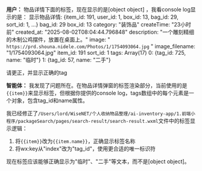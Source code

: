 **用户：** 
物品详情下面的标签，现在显示的是[object object] ，我看console log显示的是： 
 显示物品详情: 
 {item_id: 191, user_id: 1, box_id: 13, bag_id: 29, sort_id: 1, …} 
 bag_id: 29 
 box_id: 13 
 category: "装饰品" 
 createTime: "23小时前" 
 created_at: "2025-08-02T08:04:44.796848" 
 description: "一个雕刻精细的木制公鸡摆件，放置在桌面上。" 
 image: " `https://prd.shouna.nidele.com/Photos/1/1754093064.jpg` " 
 image_filename: "1/1754093064.jpg" 
 item_id: 191 
 sort_id: 1 
 tags: Array(17) 
 0: {tag_id: 725, name: "临时"} 
 1: {tag_id: 57, name: "二手"} 
 
 请更正，并显示正确的tag

**智能体：** 
我发现了问题所在。在物品详情弹窗的标签渲染部分，当前使用的是`{{item}}`来显示标签，但根据你提供的console log，tags数组中的每个元素是一个对象，包含tag_id和name属性。

我已经修正了`/Users/lord/WiseNET/个人收纳物品整理/ai-inventory-app/1.前端小程序/packageSearch/pages/search-result/search-result.wxml`文件中的标签显示逻辑：

1. 将`{{item}}`改为`{{item.name}}`，正确显示标签名称
2. 将wx:key从"index"改为"tag_id"，使用更合适的唯一标识符

现在标签应该能够正确显示为"临时"、"二手"等文本，而不是[object object]。